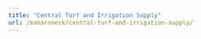 ```yaml
---
title: "Central Turf and Irrigation Supply"
url: /mamaroneck/central-turf-and-irrigation-supply/
---
```


